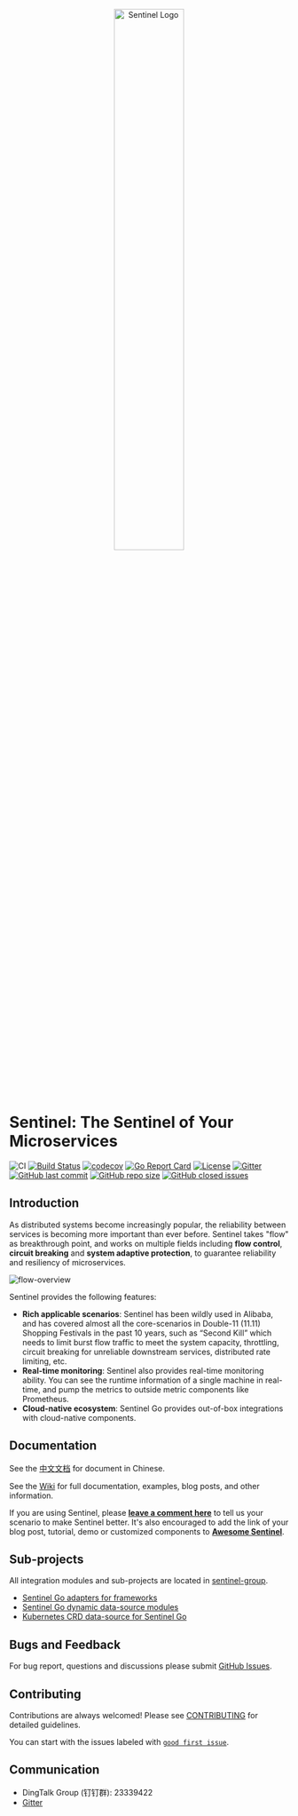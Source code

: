 <p align="center">
	<img src="https://user-images.githubusercontent.com/9434884/43697219-3cb4ef3a-9975-11e8-9a9c-73f4f537442d.png" alt="Sentinel Logo" width="50%">
<p align="center">

# Sentinel: The Sentinel of Your Microservices

![CI](https://devops.aishu.cn/AISHUDevOps/AnyShareFamily/_git/DT-Go/infra/rate/sentinel/workflows/CI/badge.svg?branch=master)
[![Build Status](https://travis-ci.org/alibaba/sentinel-golang.svg?branch=master)](https://travis-ci.org/alibaba/sentinel-golang)
[![codecov](https://codecov.io/gh/alibaba/sentinel-golang/branch/master/graph/badge.svg)](https://codecov.io/gh/alibaba/sentinel-golang)
[![Go Report Card](https://goreportcard.com/badge/devops.aishu.cn/AISHUDevOps/AnyShareFamily/_git/DT-Go/infra/rate/sentinel)](https://goreportcard.com/report/devops.aishu.cn/AISHUDevOps/AnyShareFamily/_git/DT-Go/infra/rate/sentinel)
[![License](https://img.shields.io/badge/license-Apache%202-4EB1BA.svg)](https://www.apache.org/licenses/LICENSE-2.0.html)
[![Gitter](https://badges.gitter.im/alibaba/Sentinel.svg)](https://gitter.im/alibaba/Sentinel)
[![GitHub last commit](https://img.shields.io/github/last-commit/alibaba/sentinel-golang.svg?style=flat-square)](https://devops.aishu.cn/AISHUDevOps/AnyShareFamily/_git/DT-Go/infra/rate/sentinel/commits/dev)
[![GitHub repo size](https://img.shields.io/github/repo-size/alibaba/sentinel-golang)](https://devops.aishu.cn/AISHUDevOps/AnyShareFamily/_git/DT-Go/infra/rate/sentinel)
[![GitHub closed issues](https://img.shields.io/github/issues-closed/alibaba/sentinel-golang.svg?style=flat-square)](alibaba/sentinel-golang/issues?q=is%3Aissue+is%3Aclosed)

## Introduction

As distributed systems become increasingly popular, the reliability between services is becoming more important than ever before.
Sentinel takes "flow" as breakthrough point, and works on multiple fields including **flow control**,
**circuit breaking** and **system adaptive protection**, to guarantee reliability and resiliency of microservices.

![flow-overview](https://raw.githubusercontent.com/sentinel-group/sentinel-website/master/img/sentinel-flow-index-overview-en.jpg)

Sentinel provides the following features:

- **Rich applicable scenarios**: Sentinel has been wildly used in Alibaba, and has covered almost all the core-scenarios in Double-11 (11.11) Shopping Festivals in the past 10 years, such as “Second Kill” which needs to limit burst flow traffic to meet the system capacity, throttling, circuit breaking for unreliable downstream services, distributed rate limiting, etc.
- **Real-time monitoring**: Sentinel also provides real-time monitoring ability. You can see the runtime information of a single machine in real-time, and pump the metrics to outside metric components like Prometheus.
- **Cloud-native ecosystem**: Sentinel Go provides out-of-box integrations with cloud-native components.

## Documentation

See the [中文文档](https://sentinelguard.io/zh-cn/docs/golang/basic-api-usage.html) for document in Chinese.

See the [Wiki](https://devops.aishu.cn/AISHUDevOps/AnyShareFamily/_git/DT-Go/infra/rate/sentinel/wiki) for full documentation, examples, blog posts, and other information.

If you are using Sentinel, please [**leave a comment here**](https://github.com/alibaba/Sentinel/issues/18) to tell us your scenario to make Sentinel better.
It's also encouraged to add the link of your blog post, tutorial, demo or customized components to [**Awesome Sentinel**](https://github.com/alibaba/sentinel-awesome).

## Sub-projects

All integration modules and sub-projects are located in [sentinel-group](https://github.com/sentinel-group).

- [Sentinel Go adapters for frameworks](https://github.com/sentinel-group/sentinel-go-adapters)
- [Sentinel Go dynamic data-source modules](https://github.com/sentinel-group/sentinel-go-datasources)
- [Kubernetes CRD data-source for Sentinel Go](https://github.com/sentinel-group/sentinel-go-datasource-k8s-crd)

## Bugs and Feedback

For bug report, questions and discussions please submit [GitHub Issues](https://devops.aishu.cn/AISHUDevOps/AnyShareFamily/_git/DT-Go/infra/rate/sentinel/issues).

## Contributing

Contributions are always welcomed! Please see [CONTRIBUTING](./CONTRIBUTING.md) for detailed guidelines.

You can start with the issues labeled with [`good first issue`](https://devops.aishu.cn/AISHUDevOps/AnyShareFamily/_git/DT-Go/infra/rate/sentinel/issues?q=is%3Aissue+is%3Aopen+label%3A%22good+first+issue%22).

## Communication

- DingTalk Group (钉钉群): 23339422
- [Gitter](https://gitter.im/alibaba/Sentinel)
